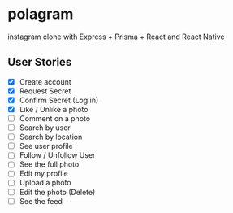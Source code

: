 # polagram

instagram clone with Express + Prisma + React and React Native

## User Stories

- [x] Create account
- [x] Request Secret
- [x] Confirm Secret (Log in)
- [x] Like / Unlike a photo
- [ ] Comment on a photo
- [ ] Search by user
- [ ] Search by location
- [ ] See user profile
- [ ] Follow / Unfollow User
- [ ] See the full photo
- [ ] Edit my profile
- [ ] Upload a photo
- [ ] Edit the photo (Delete)
- [ ] See the feed
